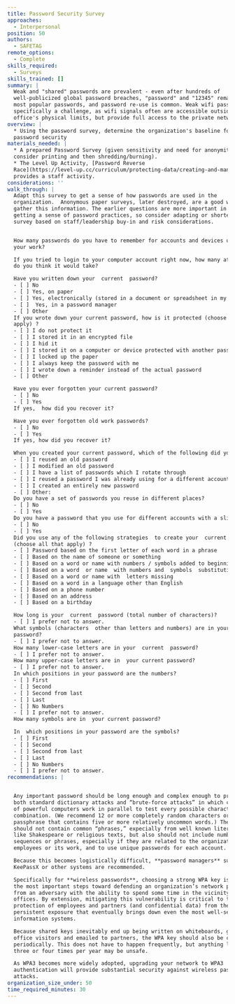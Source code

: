 ```yaml
---
title: Password Security Survey
approaches:
  - Interpersonal
position: 50
authors:
  - SAFETAG
remote_options:
  - Complete
skills_required:
  - Surveys
skills_trained: []
summary: |
  Weak and "shared" passwords are prevalent - even after hundreds of
  well-publicized global password breaches, "password" and "12345" remain the
  most popular passwords, and password re-use is common. Weak wifi passwords are
  specifically a challenge, as wifi signals often are accessible outside of an
  office's physical limits, but provide full access to the private network.
overview: |
  * Using the password survey, determine the organization's baseline for
  password security
materials_needed: |
  * A prepared Password Survey (given sensitivity and need for anonymity,
  consider printing and then shredding/burning).
  * The Level Up Activity, [Password Reverse
  Race](https://level-up.cc/curriculum/protecting-data/creating-and-managing-strong-passwords/activity-discussion/password-reverse-race/)
  provides a staff activity.
considerations: ''
walk_through: |
  Adapt this survey to get a sense of how passwords are used in the
  organization.  Anonymous paper surveys, later destroyed, are a good way to
  gather this information. The earlier questions are more important in terms of
  getting a sense of password practices, so consider adapting or shortening the
  survey based on staff/leadership buy-in and risk considerations.


  How many passwords do you have to remember for accounts and devices used to do
  your work?

  If you tried to login to your computer account right now, how many attempts 
  do you think it would take?

  Have you written down your  current  password?
  - [ ] No
  - [ ] Yes, on paper
  - [ ] Yes, electronically (stored in a document or spreadsheet in my computer, phone, etc.)
  - [ ]  Yes, in a password manager
  - [ ] Other
  If you wrote down your current password, how is it protected (choose all that
  apply) ?
  - [ ] I do not protect it
  - [ ] I stored it in an encrypted file
  - [ ] I hid it
  - [ ] I stored it on a computer or device protected with another password
  - [ ] I locked up the paper
  - [ ] I always keep the password with me
  - [ ] I wrote down a reminder instead of the actual password
  - [ ] Other

  Have you ever forgotten your current password?
  - [ ] No
  - [ ] Yes
  If yes,  how did you recover it?

  Have you ever forgotten old work passwords?
  - [ ] No
  - [ ] Yes
  If yes, how did you recover it?

  When you created your current password, which of the following did you do?
  - [ ] I reused an old password
  - [ ] I modified an old password
  - [ ] I have a list of passwords which I rotate through
  - [ ] I reused a password I was already using for a different account
  - [ ] I created an entirely new password
  - [ ] Other:
  Do you have a set of passwords you reuse in different places?
  - [ ] No
  - [ ] Yes
  Do you have a password that you use for different accounts with a slight modification for each account?
  - [ ] No
  - [ ] Yes
  Did you use any of the following strategies  to create your  current  password
  (choose all that apply) ?
  - [ ] Password based on the first letter of each word in a phrase
  - [ ] Based on the name of someone or something
  - [ ] Based on a word or name with numbers / symbols added to beginning or end
  - [ ] Based on a word  or name  with numbers and  symbols  substituting for some of the letters ( e.g. '@' instead of 'a')
  - [ ] Based on a word or name with  letters missing
  - [ ] Based on a word in a language other than English
  - [ ] Based on a phone number
  - [ ] Based on an address
  - [ ] Based on a birthday

  How long is your  current  password (total number of characters)?
  - [ ] I prefer not to answer.
  What symbols (characters  other than letters and numbers) are in your
  password?
  - [ ] I prefer not to answer.
  How many lower-case letters are in your  current  password?
  - [ ] I prefer not to answer.
  How many upper-case letters are in  your current password?
  - [ ] I prefer not to answer.
  In which positions in your password are the numbers?
  - [ ] First
  - [ ] Second
  - [ ] Second from last
  - [ ] Last
  - [ ] No Numbers
  - [ ] I prefer not to answer.
  How many symbols are in  your current password?

  In  which positions in your password are the symbols?
  - [ ] First
  - [ ] Second
  - [ ] Second from last
  - [ ] Last
  - [ ] No Numbers
  - [ ] I prefer not to answer.
recommendations: |


  Any important password should be long enough and complex enough to prevent
  both standard dictionary attacks and “brute-force attacks” in which clusters
  of powerful computers work in parallel to test every possible character
  combination. (We recommend 12 or more completely random characters or a
  passphrase that contains five or more relatively uncommon words.) The key
  should not contain common “phrases,” expecially from well known literature
  like Shakespeare or religious texts, but also should not include number
  sequences or phrases, especially if they are related to the organization, its
  employees or its work, and to use unique passwords for each account.

  Because this becomes logistically difficult, **password managers** such as
  KeePassX or other systems are recommended.

  Specifically for **wireless passwords**, choosing a strong WPA key is one of
  the most important steps toward defending an organization’s network perimeter
  from an adversary with the ability to spend some time in the vicinity of the
  offices. By extension, mitigating this vulnerability is critical to the
  protection of employees and partners (and confidential data) from the sort of
  persistent exposure that eventually brings down even the most well-secured
  information systems.

  Because shared keys inevitably end up being written on whiteboards, given to
  office visitors and emailed to partners, the WPA key should also be changed
  periodically. This does not have to happen frequently, but anything less than
  three or four times per year may be unsafe.

  As WPA3 becomes more widely adopted, upgrading your network to WPA3
  authentication will provide substantial security against wireless password
  attacks.
organization_size_under: 50
time_required_minutes: 30
---
```

